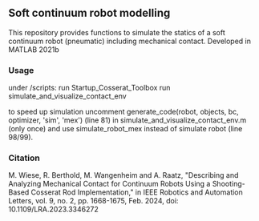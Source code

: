 ## Soft continuum robot modelling

This repository provides functions to simulate the statics of a soft continuum robot (pneumatic) including mechanical contact. 
Developed in MATLAB 2021b

### Usage

under /scripts:
run Startup_Cosserat_Toolbox
run simulate_and_visualize_contact_env

to speed up simulation uncomment generate_code(robot, objects, bc, optimizer, 'sim', 'mex') (line 81) in simulate_and_visualize_contact_env.m (only once) and use simulate_robot_mex instead of simulate robot (line 98/99).

### Citation 

M. Wiese, R. Berthold, M. Wangenheim and A. Raatz, "Describing and Analyzing Mechanical Contact for Continuum Robots Using a Shooting-Based Cosserat Rod Implementation," in IEEE Robotics and Automation Letters, vol. 9, no. 2, pp. 1668-1675, Feb. 2024, doi: 10.1109/LRA.2023.3346272 
